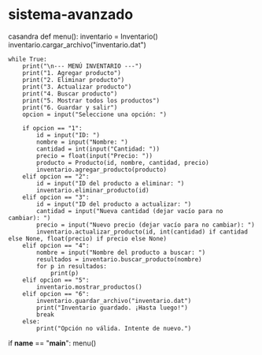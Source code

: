 # sistema-avanzado
casandra
def menu():
    inventario = Inventario()
    inventario.cargar_archivo("inventario.dat")
    
    while True:
        print("\n--- MENÚ INVENTARIO ---")
        print("1. Agregar producto")
        print("2. Eliminar producto")
        print("3. Actualizar producto")
        print("4. Buscar producto")
        print("5. Mostrar todos los productos")
        print("6. Guardar y salir")
        opcion = input("Seleccione una opción: ")

        if opcion == "1":
            id = input("ID: ")
            nombre = input("Nombre: ")
            cantidad = int(input("Cantidad: "))
            precio = float(input("Precio: "))
            producto = Producto(id, nombre, cantidad, precio)
            inventario.agregar_producto(producto)
        elif opcion == "2":
            id = input("ID del producto a eliminar: ")
            inventario.eliminar_producto(id)
        elif opcion == "3":
            id = input("ID del producto a actualizar: ")
            cantidad = input("Nueva cantidad (dejar vacío para no cambiar): ")
            precio = input("Nuevo precio (dejar vacío para no cambiar): ")
            inventario.actualizar_producto(id, int(cantidad) if cantidad else None, float(precio) if precio else None)
        elif opcion == "4":
            nombre = input("Nombre del producto a buscar: ")
            resultados = inventario.buscar_producto(nombre)
            for p in resultados:
                print(p)
        elif opcion == "5":
            inventario.mostrar_productos()
        elif opcion == "6":
            inventario.guardar_archivo("inventario.dat")
            print("Inventario guardado. ¡Hasta luego!")
            break
        else:
            print("Opción no válida. Intente de nuevo.")

if __name__ == "__main__":
    menu()
